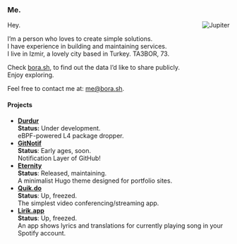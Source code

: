 ### Me.

<img align="right" src="https://user-images.githubusercontent.com/20258973/194757018-94c5f2b3-5e61-46e7-a4ef-69cfacdd9244.gif" alt="Jupiter">

Hey.

I’m a person who loves to create simple solutions.  
I have experience in building and maintaining services.  
I live in Izmir, a lovely city based in Turkey. TA3BOR, 73.

Check [bora.sh](https://bora.sh), to find out the data I’d like to share publicly.  
Enjoy exploring.

Feel free to contact me at: [me@bora.sh](mailto:me@bora.sh).  

#### Projects

- [**Durdur**](https://github.com/boratanrikulu/durdur)  
  **Status:** Under development.  
  eBPF-powered L4 package dropper. 
- [**GitNotif**](https://gitnotif.com)  
  **Status**: Early ages, soon.  
  Notification Layer of GitHub!  
- [**Eternity**](https://github.com/boratanrikulu/eternity)  
  **Status**: Released, maintaining.  
  A minimalist Hugo theme designed for portfolio sites. 
- [**Quik.do**](https://quik.do)  
  **Status**: Up, freezed.  
  The simplest video conferencing/streaming app. 
- [**Lirik.app**](https://lirik.app)  
  **Status**: Up, freezed.  
  An app shows lyrics and translations for currently playing song in your
Spotify account.    
